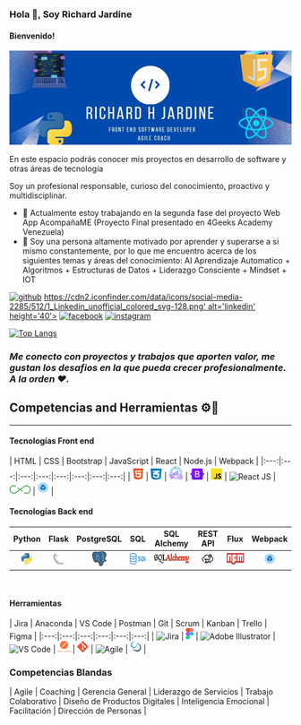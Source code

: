 ### Hola 👋, Soy Richard Jardine
#### Bienvenido! 
![Busco oportunidades como Frontend Developer ](./assets/img/RJ-banner-github.jpg)

En este espacio podrás conocer mis proyectos en desarrollo de software y otras áreas de tecnología

Soy un profesional responsable, curioso del conocimiento, proactivo y multidisciplinar. 

<!-- Habilidades: Java Script / React / Python / HTML / CSS / Flask / SQL / WEBPACK / AGILE COACHING / SCRUM / KANBAN /  -->

- 🔭 Actualmente estoy trabajando en la segunda fase del proyecto Web App AcompañaME (Proyecto Final presentado en 4Geeks Academy Venezuela) 
- 🌱 Soy una persona altamente motivado por aprender y superarse a si mismo constantemente, por lo que me encuentro acerca de los siguientes temas y áreas del conocimiento: AI Aprendizaje Automatico + Algoritmos + Estructuras de Datos + Liderazgo Consciente + Mindset + IOT 


[<img src='https://cdn.jsdelivr.net/npm/simple-icons@3.0.1/icons/github.svg' alt='github' height='40'>](https://github.com/rhjardine)  [https://cdn2.iconfinder.com/data/icons/social-media-2285/512/1_Linkedin_unofficial_colored_svg-128.png' alt='linkedin' height='40'>](https://www.linkedin.com/in/www.linkedin.com/in/rhjardine/)  [<img src='https://cdn.jsdelivr.net/npm/simple-icons@3.0.1/icons/facebook.svg' alt='facebook' height='40'>](https://www.facebook.com/https://www.facebook.com/richardjardine.official)  [<img src='https://cdn.jsdelivr.net/npm/simple-icons@3.0.1/icons/instagram.svg' alt='instagram' height='40'>](https://www.instagram.com/@richardjardineofficial/)  

[![Top Langs](https://github-readme-stats.vercel.app/api/top-langs/?username=rhjardine)](https://github.com/anuraghazra/github-readme-stats)

<!-- # Hi everyone 👋🌵
> I'm Bryan Garcia, a Fullstack web developer with a mainly in love for Frontend development.

- Open to work
- 👨‍💻 I'm currently working as a Teacher Assistant at <a href="https://www.linkedin.com/school/4geeksacademy/mycompany/">4Geeks Academy</a> 
- If you want to contact me: <a href="https://www.linkedin.com/in/bryan-garcia-fullstack/"><img src="./assets/img/linkedin.png" width="15"> Linkedin</a>
- 📍 Based on Lima, Perú.  -->
 
### ***Me conecto con proyectos y trabajos que aporten valor, me gustan los desafios en la que pueda crecer profesionalmente. A la orden ❤.***

## Competencias and Herramientas ⚙🔨
<hr>

#### **Tecnologías Front end**

|  HTML  |  CSS  | Bootstrap  |  JavaScript  |  React  |  Node.js |  Webpack  |
|:---:|:---:|:---:|:---:|:---:|:---:|:---:|:---:|
|  <img src="./assets/img/html.png" width="20" alt="HTML"/> | <img src="./assets/img/css.png" width="20" alt="CSS"/>  |  <img src="./assets/img/agile.png" width="25" alt="Sass"/>  |  <img src="./assets/img/bootstrap.png" height="20" alt="Boostrap"/>  |  <img src="./assets/img/javascript.png" width="20" alt="JavaScript"/>  |  <img src="./assets/img/react.png" width="20" alt="React JS"/>  |  <img src="./assets/img/flux.png" height="15" alt="FLux"/>  |  <img src="./assets/img/webpack.png" width="20" alt="Webpack"/>  |
<br>

#### **Tecnologías Back end**
|  Python  |  Flask  |  PostgreSQL  |  SQL  |  SQL Alchemy  |  REST API  |  Flux  |  Webpack  |
|:---:|:---:|:---:|:---:|:---:|:---:|:---:|:---:|
|  <img src="./assets/img/python-logo.png" width="20" alt="HTML"/> | <img src="./assets/img/flask.png" width="20" alt="Flask"/>  |  <img src="./assets/img/postgresql.png" width="25" alt="PostgreSQL"/>  |  <img src="./assets/img/sql.png" height="20" alt="SQL"/>  |  <img src="./assets/img/sql-alchemy-logo.png" height="20" alt="SQL Alchemy Logo"/>  |  <img src="./assets/img/rest-api.png" width="20" alt="REST API"/>  |  <img src="./assets/img/npm.png" height="20" alt="NPM"/>  |  <img src="./assets/img/webpack.png" width="20" alt="Webpack"/>  |
<br>

#### **Herramientas**
| Jira |  Anaconda  |  VS Code  |  Postman  |  Git  |  Scrum  |  Kanban  | Trello  |  Figma  |
|:---:|:---:|:---:|:---:|:---:|:---:|
|  <img src="./assets/img/Jira.png" height="20" alt="Jira"/> | <img src="./assets/img/figma.png" height="20" alt="Figma"/> | <img src="./assets/img/ai-logo.png" width="20" alt="Adobe Illustrator"/>  |  <img src="./assets/img/vscode-logo.png" width="25" alt="VS Code"/>  |  <img src="./assets/img/postman-logo.png" height="20" alt="Postman"/>  |  <img src="./assets/img/git.png" height="20" alt="GIT"/>  | <img scr="./assets/img/agile.png" width="20" alt="Agile"/> |   <img src="./assets/img/scrum-logo.png" width="20" alt="SCRUM"/>  |

### **Competencias Blandas**
| Agile |  Coaching  |  Gerencia General  |  Liderazgo de Servicios  |  Trabajo Colaborativo  |  Diseño de Productos Digitales | Inteligencia Emocional  | Facilitación  | Dirección de Personas |

<!-- <a align="center" href="https:///" >
    <img src="./assets/img/bg-logo.png" width="100" />
</a> -->
